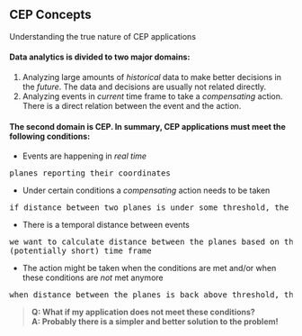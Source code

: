 ## CEP Concepts
Understanding the true nature of CEP applications

#### Data analytics is divided to two major domains:
1. Analyzing large amounts of *historical* data to make better decisions in the *future*. The data and decisions are usually not related directly.
2. Analyzing events in *current* time frame to take a *compensating* action. There is a direct relation between the event and the action.

#### The second domain is CEP. In summary, CEP applications must meet the following conditions:
- Events are happening in *real time*
<pre>planes reporting their coordinates</pre>
- Under certain conditions a *compensating* action needs to be taken
<pre>if distance between two planes is under some threshold, the pilots should be notified</pre>
- There is a temporal distance between events
<pre>we want to calculate distance between the planes based on their locations within some
(potentially short) time frame</pre>
- The action might be taken when the conditions are met and/or when these conditions are *not* met anymore
<pre>when distance between the planes is back above threshold, the pilots should be notified again</pre>


> **Q: What if my application does not meet these conditions?**<br/>
**A: Probably there is a simpler and better solution to the problem!**
